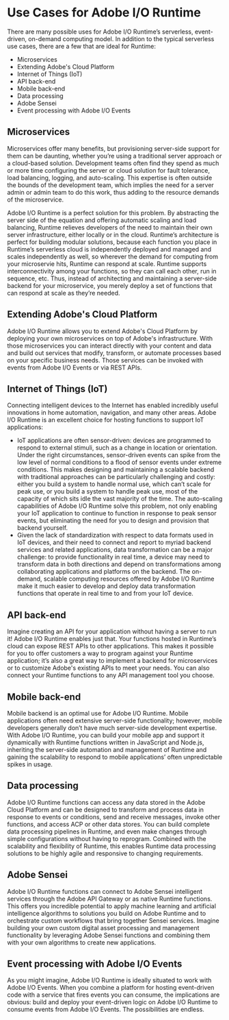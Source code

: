 # Use Cases for Adobe I/O Runtime

There are many possible uses for Adobe I/O Runtime&rsquo;s serverless, event-driven, on-demand computing model. In addition to the typical serverless use cases, there are a few that are ideal for Runtime:

* Microservices
* Extending Adobe's Cloud Platform
* Internet of Things (IoT)
* API back-end
* Mobile back-end
* Data processing
* Adobe Sensei
* Event processing with Adobe I/O Events

## Microservices
Microservices offer many benefits, but provisioning server-side support for them can be daunting, whether you&rsquo;re using a traditional server approach or a cloud-based solution. Development teams often find they spend as much or more time configuring the server or cloud solution for fault tolerance, load balancing, logging, and auto-scaling. This expertise is often outside the bounds of the development team, which implies the need for a server admin or admin team to do this work, thus adding to the resource demands of the microservice.

Adobe I/O Runtime is a perfect solution for this problem. By abstracting the server side of the equation and offering automatic scaling and load balancing, Runtime relieves developers of the need to maintain their own server infrastructure, either locally or in the cloud. Runtime&rsquo;s architecture is perfect for building modular solutions, because each function you place in Runtime&rsquo;s serverless cloud is independently deployed and managed and scales independently as well, so wherever the demand for computing from your microservie hits, Runtime can respond at scale. Runtime supports interconnectivity among your functions, so they can call each other, run in sequence, etc. Thus, instead of architecting and maintaining a server-side backend for your microservice, you merely deploy a set of functions that can respond at scale as they&rsquo;re needed.

[//]: <> (Took out web apps and wanted to make it more Adobe-specific.)

## Extending Adobe's Cloud Platform
Adobe I/O Runtime allows you to extend Adobe's Cloud Platform by deploying your own microservices on top of Adobe's infrastructure. With those microservices you can interact directly with your content and data and build out services that modify, transform, or automate processes based on your specific business needs. Those services can be invoked with events from Adobe I/O Events or via REST APIs.

## Internet of Things (IoT)
Connecting intelligent devices to the Internet has enabled incredibly useful innovations in home automation, navigation, and many other areas. Adobe I/O Runtime is an excellent choice for hosting functions to support IoT applications:

* IoT applications are often sensor-driven: devices are programmed to respond to external stimuli, such as a change in location or orientation. Under the right circumstances, sensor-driven events can spike from the low level of normal conditions to a flood of sensor events under extreme conditions. This makes designing and maintaining a scalable backend with traditional approaches can be particularly challenging and costly: either you build a system to handle normal use, which can&rsquo;t scale for peak use, or you build a system to handle peak use, most of the capacity of which sits idle the vast majority of the time.  The auto-scaling capabilities of Adobe I/O Runtime solve this problem, not only enabling your IoT application to continue to function in response to peak sensor events, but eliminating the need for you to design and provision that backend yourself.
* Given the lack of standardization with respect to data formats used in IoT devices, and their need to connect and report to myriad backend services and related applications, data transformation can be a major challenge: to provide functionality in real time, a device may need to transform data in both directions and depend on transformations among collaborating applications and platforms on the backend. The on-demand, scalable computing resources offered by Adobe I/O Runtime make it much easier to develop and deploy data transformation functions that operate in real time to and from your IoT device.

## API back-end
Imagine creating an API for your application without having a server to run it! Adobe I/O Runtime enables just that. Your functions hosted in Runtime&rsquo;s cloud can expose REST APIs to other applications. This makes it possible for you to offer customers a way to program against your Runtime application; it&rsquo;s also a great way to implement a backend for microservices or to customize Adobe's existing APIs to meet your needs. You can also connect your Runtime functions to any API management tool you choose.

## Mobile back-end
Mobile backend is an optimal use for Adobe I/O Runtime. Mobile applications often need extensive server-side functionality; however, mobile developers generally don&rsquo;t have much server-side development expertise. With Adobe I/O Runtime, you can build your mobile app and support it dynamically with Runtime functions written in JavaScript and Node.js, inheriting the server-side automation and management of Runtime and gaining the scalability to respond to mobile applications&rsquo; often unpredictable spikes in usage.

## Data processing
Adobe I/O Runtime functions can access any data stored in the Adobe Cloud Platform and can be designed to transform and process data in response to events or conditions, send and receive messages, invoke other functions, and access ACP or other data stores. You can build complete data processing pipelines in Runtime, and even make changes through simple configurations without having to reprogram. Combined with the scalability and flexibility of Runtime, this enables Runtime data processing solutions to be highly agile and responsive to changing requirements.

## Adobe Sensei
Adobe I/O Runtime functions can connect to Adobe Sensei intelligent services through the Adobe API Gateway or as native Runtime functions. This offers you incredible potential to apply machine learning and artificial intelligence algorithms to solutions you build on Adobe Runtime and to orchestrate custom workflows that bring together Sensei services. Imagine building your own custom digital asset processing and management functionality by leveraging Adobe Sensei functions and combining them with your own algorithms to create new applications. 

## Event processing with Adobe I/O Events
As you might imagine, Adobe I/O Runtime is ideally situated to work with Adobe I/O Events. When you combine a platform for hosting event-driven code with a service that fires events you can consume, the implications are obvious: build and deploy your event-driven logic on Adobe I/O Runtime to consume events from Adobe I/O Events. The possibilities are endless.
